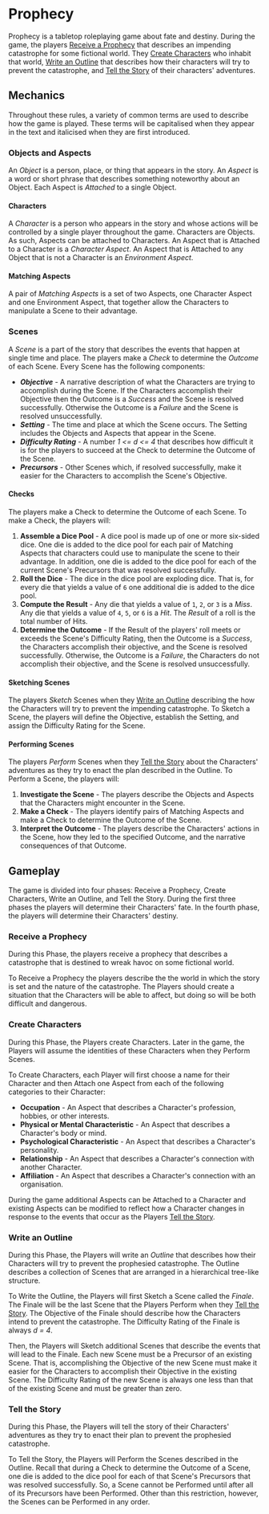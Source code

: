 # Prophecy
Prophecy is a tabletop roleplaying game about fate and destiny.
During the game, the players [Receive a Prophecy](#receive-a-prophecy) that describes an impending catastrophe for some fictional world.
They [Create Characters](#create-characters) who inhabit that world, [Write an Outline](#write-an-outline) that describes how their characters will try to prevent the catastrophe, and [Tell the Story](#tell-the-story) of their characters' adventures.

## Mechanics
Throughout these rules, a variety of common terms are used to describe how the game is played.
These terms will be capitalised when they appear in the text and italicised when they are first introduced.

### Objects and Aspects
An _Object_ is a person, place, or thing that appears in the story.
An _Aspect_ is a word or short phrase that describes something noteworthy about an Object.
Each Aspect is _Attached_ to a single Object.

#### Characters
A _Character_ is a person who appears in the story and whose actions will be controlled by a single player throughout the game. Characters are Objects. As such, Aspects can be attached to Characters. An Aspect that is Attached to a Character is a _Character Aspect_.
An Aspect that is Attached to any Object that is not a Character is an _Environment Aspect_.

#### Matching Aspects
A pair of _Matching Aspects_ is a set of two Aspects, one Character Aspect and one Environment Aspect, that together allow the Characters to manipulate a Scene to their advantage.
<!-- Pairs of Matching Aspects are used to determine the size of the Dice Pool when making a Check. -->

<!-- #### Example
Recall that in the previous example, the Characters were trying to convince a guard to let them through a checkpoint and that the Aspect "Sterling Reputation" is Attached to the guard who is on duty when the Characters arrive.
The Aspect "Silver Tongue" is Attached to one of the Characters.
If the Players agree that this combination of Aspects might allow the characters to manipulate the Scene to their advantage, perhaps by suggesting that he guard might be amenable to accepting a bribe offered by the Character, then together they would constitute a pair of Matching Aspects. -->

### Scenes
A _Scene_ is a part of the story that describes the events that happen at single time and place. The players make a _Check_ to determine the _Outcome_ of each Scene.
Every Scene has the following components:
  - ___Objective___ -
    A narrative description of what the Characters are trying to accomplish during the Scene. If the Characters accomplish their Objective then the Outcome is a _Success_ and the Scene is resolved successfully. Otherwise the Outcome is a _Failure_ and the Scene is resolved unsuccessfully.
  - ___Setting___ -
    The time and place at which the Scene occurs. The Setting includes the Objects and Aspects that appear in the Scene.
  - ___Difficulty Rating___ -
    A number _1 <= d <= 4_ that describes how difficult it is for the players to succeed at the Check to determine the Outcome of the Scene.
  - ___Precursors___ -
    Other Scenes which, if resolved successfully, make it easier for the Characters to accomplish the Scene's Objective.

<!-- #### Example
The Characters want to cross the border between two neighbouring kingdoms. It is dusk when they make their way to a "Remote" border crossing on the outskirts of a small town. The border is patrolled by a detachment of soldiers from the "Local Militia". The soldier on duty when the Characters arrive is well-known in town to have a "Sterling Reputation". The guards are on "High Alert" and it will be fairly difficult for the Characters to convince the guard on duty to let them through the checkpoint. The Difficulty Rating of the scene is _d = 3_. -->

#### Checks
The players make a Check to determine the Outcome of each Scene. To make a Check, the players will:
   1. __Assemble a Dice Pool__ -
      A dice pool is made up of one or more six-sided dice.
      One die is added to the dice pool for each pair of Matching Aspects that characters could use to manipulate the scene to their advantage.
      In addition, one die is added to the dice pool for each of the current Scene's Precursors that was resolved successfully.
   2. __Roll the Dice__ -
      The dice in the dice pool are exploding dice.
      That is, for every die that yields a value of `6` one additional die is added to the dice pool.
   3. __Compute the Result__ -
      Any die that yields a value of `1`, `2`, or `3` is a _Miss_.
      Any die that yields a value of `4`, `5`, or `6` is a _Hit_.
      The _Result_ of a roll is the total number of Hits.
   4. __Determine the Outcome__ -
      If the Result of the players' roll meets or exceeds the Scene's Difficulty Rating, then the Outcome is a _Success_, the Characters accomplish their objective, and the Scene is resolved successfully.
      Otherwise, the Outcome is a _Failure_, the Characters do not accomplish their objective, and the Scene is resolved unsuccessfully.

<!-- #### Example
The Players are making a Check to determine the Outcome of a Scene that has a Difficulty Rating of _d = 3_.
The Players have identified three pairs of [Matching Aspects](#objects-and-aspects) while Performing the Scene and earned two Reward Dice in the Scenes immediately upstream of the current Scene.
Therefore, the Dice Pool consists of five dice.
When rolled, these dice yield the values {`3`, `6`, `5`, `1`, `6`}.
Because two of the dice yielded a value of `6`, two additional dice are added to the pool.
When rolled, these dice yield the values {`2`,`6`}.
Because one of the dice yielded a value of `6`, one additional die is added to the pool.
When rolled, this die yields the value {`4`}.
So, this roll yields the values {`3`, `6`, `5`, `1`, `6`, `2`, `6`, `4`}.
The Result of this roll is five Hits.
This Result exceeds the Difficulty Rating of the Scene so the Outcome of the Check is a Success.    -->

#### Sketching Scenes
The players _Sketch_ Scenes when they [Write an Outline](#write-an-outline) describing the how the Characters will try to prevent the impending catastrophe. To Sketch a Scene, the players will define the Objective, establish the Setting, and assign the Difficulty Rating for the Scene.

#### Performing Scenes
The players _Perform_ Scenes when they [Tell the Story](#tell-the-story) about the Characters' adventures as they try to enact the plan described in the Outline. To Perform a Scene, the players will:
   1. __Investigate the Scene__ -
     The players describe the Objects and Aspects that the Characters might encounter in the Scene.
   2. __Make a Check__ -
     The players identify pairs of Matching Aspects and make a Check to determine the Outcome of the Scene.
   3. __Interpret the Outcome__ -
     The players describe the Characters' actions in the Scene, how they led to the specified Outcome, and the narrative consequences of that Outcome.  


## Gameplay
The game is divided into four phases: Receive a Prophecy, Create Characters, Write an Outline, and Tell the Story.
During the first three phases the players will determine their Characters' fate.
In the fourth phase, the players will determine their Characters' destiny.

### Receive a Prophecy
During this Phase, the players receive a prophecy that describes a catastrophe that is destined to wreak havoc on some fictional world.

To Receive a Prophecy the players describe the the world in which the story is set and the nature of the catastrophe.
The Players should create a situation that the Characters will be able to affect, but doing so will be both difficult and dangerous.

<!-- To Receive the Prophecy, the Players will roll a six-sided die (1d6) to select a random Genre from the [Genre Table](#genre-table) and then roll a six-sided die (1d6) to select a random Catastrophe from the [Catastrophe Table](#catastrophe-table).

### Genre Table
  1. Fantasy
  2. Science Fiction
  3. Horror
  4. Romance
  5. Adventure
  6. Mystery

### Catastrophe Table
  1. War
  2. Revolution
  3. Disease
  4. Natural Disaster
  5. Resource Depletion
  6. Climate Change -->

### Create Characters
During this Phase, the Players create Characters.
Later in the game, the Players will assume the identities of these Characters when they Perform Scenes.

To Create Characters, each Player will first choose a name for their Character and then Attach one Aspect from each of the following categories to their Character:
   - __Occupation__ -
     An Aspect that describes a Character's profession, hobbies, or other interests.
   - __Physical or Mental Characteristic__ -
     An Aspect that describes a Character's body or mind.
   - __Psychological Characteristic__ -
     An Aspect that describes a Character's personality.
   - __Relationship__ -
     An Aspect that describes a Character's connection with another Character.
   - __Affiliation__ -
     An Aspect that describes a Character's connection with an organisation.

During the game additional Aspects can be Attached to a Character and existing Aspects can be modified to reflect how a Character changes in response to the events that occur as the Players [Tell the Story](#tell-the-story).

### Write an Outline
During this Phase, the Players will write an _Outline_ that describes how their Characters will try to prevent the prophesied catastrophe.
The Outline describes a collection of Scenes that are arranged in a hierarchical tree-like structure.

To Write the Outline, the Players will first Sketch a Scene called the _Finale_.
The Finale will be the last Scene that the Players Perform when they [Tell the Story](#tell-the-story).
The Objective of the Finale should describe how the Characters intend to prevent the catastrophe.
The Difficulty Rating of the Finale is always _d = 4_.

Then, the Players will Sketch additional Scenes that describe the events that will lead to the Finale.
Each new Scene must be a Precursor of an existing Scene.
That is, accomplishing the Objective of the new Scene must make it easier for the Characters to accomplish their Objective in the existing Scene.
The Difficulty Rating of the new Scene is always one less than that of the existing Scene and must be greater than zero.


<!-- #### Example
```mermaid
graph TB;
  n0("Destroy the Death Star (4)");
  n0 ---- n1("Engage the enemy fighters (3)");
  n0 ----- n2("Find a critical weakness (3)");
           n2 --- n4("Rescue Princess Leia (2)");
           n2 ---- n5("Deliver the schematics to the rebels (2)");
                   n5 ---- n7("Find Obi-Wan Kenobi (1)");
  n0 --- n3("Use The Force (3)");
         n3 ------- n6("Train to become a Jedi (2)");
```

--- -->

### Tell the Story
During this Phase, the Players will tell the story of their Characters' adventures as they try to enact their plan to prevent the prophesied catastrophe.

To Tell the Story, the Players will Perform the Scenes described in the Outline. Recall that during a Check to determine the Outcome of a Scene, one die is added to the dice pool for each of that Scene's Precursors that was resolved successfully.
So, a Scene cannot be Performed until after all of its Precursors have been Performed. Other than this restriction, however, the Scenes can be Performed in any order.

<!-- ## Time Limits
The Story should be tightly focused on the Finale.
To encourage this kind of storytelling, the Players should adhere to the following guiding principles:
   - __Short Scenes__ -
     Each Scene should be Performed in no more than eight minutes of real time.
   - __Simple Structures__ -
     The [Outline](#outline) should consist of no more than eight [Scenes](#scenes).

--- -->

<!-- ## Acknowledgements
Thanks to everyone who helped refine the design of Prophecy:
  - Keydan Bruce
  - Farzana Choudhury
  - Michael Cromer
  - Dannielle Harden
  - Sarah Hewat
  - Scott Joblin
  - Kira Purcell
  - Luke Purcell
  - Jo Stephenson
  - Brett Witty -->
